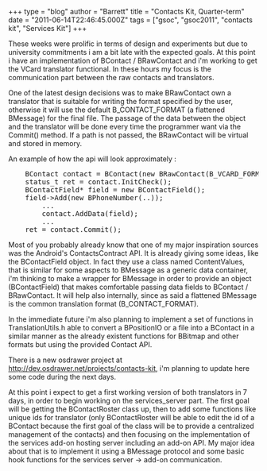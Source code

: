 +++
type = "blog"
author = "Barrett"
title = "Contacts Kit, Quarter-term"
date = "2011-06-14T22:46:45.000Z"
tags = ["gsoc", "gsoc2011", "contacts kit", "Services Kit"]
+++

These weeks were prolific in terms of design and experiments but due to university commitments i am a bit late with the expected goals.
At this point i have an implementation of BContact / BRawContact and i'm working to get the VCard translator functional. In these hours my focus is the communication part between the raw contacts and translators.

One of the latest design decisions was to make BRawContact own a translator that is suitable for writing the format specified by the user, otherwise it will use the default B_CONTACT_FORMAT (a flattened BMessage) for the final file. The passage of the data between the object and the translator will be done every time the programmer want via the Commit() method. If a path is not passed, the BRawContact will be virtual and stored in memory.

An example of how the api will look approximately :

<pre>
	BContact contact = BContact(new BRawContact(B_VCARD_FORMAT, "/boot/home/"));
	status_t ret = contact.InitCheck();
	BContactField* field = new BContactField();
	field->Add(new BPhoneNumber(..));
        ...
        contact.AddData(field);
        ...
	ret = contact.Commit();
</pre>

Most of you probably already know that one of my major inspiration sources was the Android's ContactsContract API. It is already giving some ideas, like the BContactField object. In fact they use a class named ContentValues, that is similar for some aspects to BMessage as a generic data container, i'm thinking to make a wrapper for BMessage in order to provide an object (BContactField) that makes comfortable passing data fields to BContact / BRawContact. It will help also internally, since as said a flattened BMessage is the common translation format (B_CONTACT_FORMAT).

In the immediate future i'm also planning to implement a set of functions in TranslationUtils.h able to convert a BPositionIO or a file into a BContact in a similar manner as the already existent functions for BBitmap and other formats but using the provided Contact API.

There is a new osdrawer project at http://dev.osdrawer.net/projects/contacts-kit, i'm planning to update here some code during the next days.

At this point i expect to get a first working version of both translators in 7 days, in order to begin working on the services_server part. The first goal will be getting the BContactRoster class up, then to add some functions like unique ids for translator (only BContactRoster will be able to edit the id of a BContact because the first goal of the class will be to provide a centralized management of the contacts) and then focusing on the implementation of the services add-on hosting server including an add-on API. My major idea about that is to implement it using a BMessage protocol and some basic hook functions for the services server -> add-on communication.